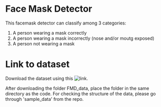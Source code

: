 # Face Mask Detector
This facemask detector can classify among 3 categories:
1. A person wearing a mask correctly
2. A person wearing a mask incorrectly (nose and/or moutg exposed)
3. A person not wearing a mask

# Link to dataset
Download the dataset using this ![link]().

After downloading the folder FMD_data, place the folder in the same directory as the code. For checking the structure of the data, please go through 'sample_data' from the repo. 
